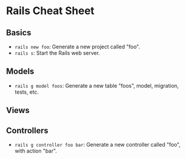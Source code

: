 Rails Cheat Sheet
=================

Basics
------
- `rails new foo`: Generate a new project called "foo".
- `rails s`: Start the Rails web server.

Models
------
- `rails g model foos`: Generate a new table "foos", model, migration, tests, etc.




Views
-----



Controllers
-----------
- `rails g controller foo bar`: Generate a new controller called "foo", with action "bar".


